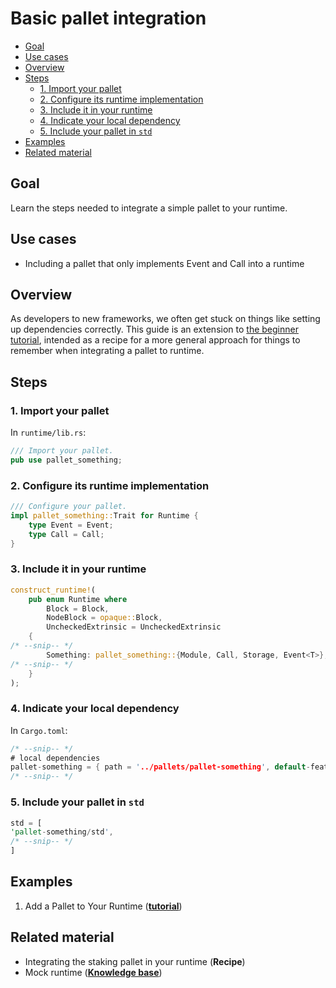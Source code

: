 # Basic pallet integration
- [Goal](#goal)
- [Use cases](#use-cases)
- [Overview](#overview)
- [Steps](#steps)
  * [1. Import your pallet](#1-import-your-pallet)
  * [2. Configure its runtime implementation](#2-configure-its-runtime-implementation)
  * [3. Include it in your runtime](#3-include-it-in-your-runtime)
  * [4. Indicate your local dependency](#4-indicate-your-local-dependency)
  * [5. Include your pallet in `std`](#5-include-your-pallet-in--std-)
- [Examples](#examples)
- [Related material](#related-material)

## Goal

Learn the steps needed to integrate a simple pallet to your runtime.

## Use cases

- Including a pallet that only implements Event and Call into a runtime

## Overview

As developers to new frameworks, we often get stuck on things like setting up dependencies correctly. This guide is an extension to [the beginner tutorial](https://substrate.dev/docs/en/tutorials/add-a-pallet/configure-a-pallet), intended as a recipe for a more general approach for things to remember when integrating a pallet to runtime.

## Steps

### 1. Import your pallet
In `runtime/lib.rs`:

```rust
/// Import your pallet.
pub use pallet_something;
```

### 2. Configure its runtime implementation

```rust
/// Configure your pallet.
impl pallet_something::Trait for Runtime {
	type Event = Event;
	type Call = Call;
}
```

### 3. Include it in your runtime

```rust
construct_runtime!(
	pub enum Runtime where
		Block = Block,
		NodeBlock = opaque::Block,
		UncheckedExtrinsic = UncheckedExtrinsic
	{
/* --snip-- */
		Something: pallet_something::{Module, Call, Storage, Event<T>},
/* --snip-- */
	}
);
```

### 4. Indicate your local dependency 
In `Cargo.toml`:

```rust
/* --snip-- */
# local dependencies
pallet-something = { path = '../pallets/pallet-something', default-features = false, version = '3.0.0' }
/* --snip-- */
```

### 5. Include your pallet in `std`

```rust
std = [
'pallet-something/std',
/* --snip-- */
]
```

## Examples

1. Add a Pallet to Your Runtime ([**tutorial**](https://substrate.dev/docs/en/tutorials/add-a-pallet/import-a-pallet))

## Related material

- Integrating the staking pallet in your runtime (**Recipe**)
- Mock runtime (**[Knowledge base](https://substrate.dev/docs/en/knowledgebase/runtime/tests#mock-runtime-environment)**)